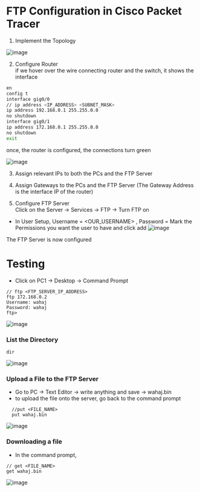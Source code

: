 # FTP Configuration in Cisco Packet Tracer
1. Implement the Topology 

![image](https://user-images.githubusercontent.com/84095994/236684311-8beda2b0-4a06-434b-b00b-cf00d5de1ad2.png)

2. Configure Router <br>
if we hover over the wire connecting router and the switch, it shows the interface
```bash
en
config t
interface gig0/0
// ip address <IP_ADDRESS> <SUBNET_MASK>
ip address 192.168.0.1 255.255.0.0
no shutdown
interface gig0/1
ip address 172.168.0.1 255.255.0.0
no shutdown
exit
```
once, the router is configured, the connections turn green

![image](https://user-images.githubusercontent.com/84095994/236684417-0ec3cd6d-f192-4c40-8c94-a057b2c61a13.png)

3. Assign relevant IPs to both the PCs and the FTP Server
4. Assign Gateways to the PCs and the FTP Server (The Gateway Address is the interface IP of the router)

5. Configure FTP Server <br>
Click on the Server -> Services -> FTP -> Turn FTP on
- In User Setup,
  Username = <OUR_USERNAME> , Password = <PASSWORD>
  Mark the Permissions you want the user to have and click add
  ![image](https://user-images.githubusercontent.com/84095994/236684605-8eda76fc-c4d2-4441-8621-c89d57bad564.png)

The FTP Server is now configured
  
# Testing
 
- Click on PC1 -> Desktop -> Command Prompt
```
// ftp <FTP_SERVER_IP_ADDRESS>
ftp 172.168.0.2
Username: wahaj
Password: wahaj
ftp>
  ```
![image](https://user-images.githubusercontent.com/84095994/236684782-4775b078-300f-4b07-8776-90e37b825774.png)
  
### List the Directory
  ```
  dir
  ```
  ![image](https://user-images.githubusercontent.com/84095994/236684827-c31f973e-735a-4a82-a68a-bd761b6b5040.png)

### Upload a File to the FTP Server
- Go to PC -> Text Editor -> write anything and save -> wahaj.bin
- to upload the file onto the server, go back to the command prompt
```
  //put <FILE_NAME>
  put wahaj.bin
```
  ![image](https://user-images.githubusercontent.com/84095994/236684953-c2b553e2-4acd-4863-93e2-3936e7983ee6.png)
### Downloading a file
  - In the command prompt,
  ```
  // get <FILE_NAME>
  get wahaj.bin
  ```
  ![image](https://user-images.githubusercontent.com/84095994/236684990-bb8fec1b-e943-413c-a7d2-c95d3d7030dd.png)

  
  

 
